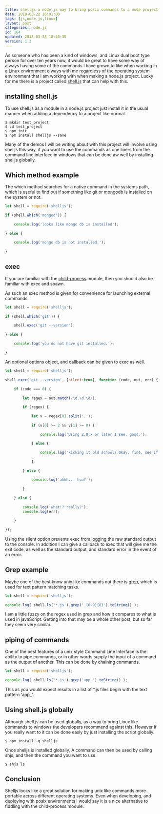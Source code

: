 ```yaml
---
title: shelljs a node.js way to bring posix commands to a node project.
date: 2018-03-22 16:01:00
tags: [js,node.js,linux]
layout: post
categories: node.js
id: 164
updated: 2018-03-28 18:40:35
version: 1.3
---
```


As someone who has been a kind of windows, and Linux dual boot type person for over ten years now, it would be great to have some way of always having some of the commands I have grown to like when working in a Linux environment always with me regardless of the operating system environment that i am working with when making a node.js project. Lucky for me there is a project called [shell.js](https://www.npmjs.com/package/shelljs) that can help with this.

<!-- more -->

## installing shell.js

To use shell.js as a module in a node.js project just install it in the usual manner when adding a dependency to a project like normal.

```
$ mkdir test_project
$ cd test_project
$ npm init
$ npm install shelljs --save
```

Many of the demos I will be writing about with this project will involve using shelljs this way, if you want to use the commands as one liners from the command line interface in windows that can be done aw well by installing shelljs globally.

## Which method example

The which method searches for a native command in the systems path, which is useful to find out if something like git or mongodb is installed on the system or not.

```js
let shell = require('shelljs');
 
if (shell.which('mongod')) {
 
    console.log('looks like mongo db is installed');
 
} else {
 
    console.log('mongo db is not installed.');
 
}
```

## exec

If you are familiar with the [child-process](/2018/02/04/nodejs-child-process/) module, then you should also be familiar with exec and spawn.

As such an exec method is given for convenience for launching external commands.

```js
let shell = require('shelljs');
 
if (shell.which('git')) {
 
    shell.exec('git --version');
 
} else {
 
    console.log('you do not have git installed.');
 
}
```

An optional options object, and callback can be given to exec as well.

```js
let shell = require('shelljs');
 
shell.exec('git --version', {silent:true}, function (code, out, err) {
 
    if (code === 0) {
 
        let regex = out.match(/\d.\d.\d/);
 
        if (regex) {
 
            let v = regex[0].split('.');
 
            if (v[0] >= 2 && v[1] >= 8) {
 
                console.log('Using 2.8.x or later I see, good.');
 
            } else {
 
                console.log('kicking it old school? Okay, fine, see if I care.');
 
            }
 
        } else {
 
            console.log('ahhh... hua?');
 
        }
 
    } else {
 
        console.log('what!? really?');
        console.log(err);
 
    }
 
});
```

Using the silent option prevents exec from logging the raw standard output to the console. In addition I can give a callback to exec that will give me the exit code, as well as the standard output, and standard error in the event of an error.

## Grep example

Maybe one of the best know unix like commands out there is [grep](https://en.wikipedia.org/wiki/Grep), which is used for text pattern matching tasks.

```js
let shell = require('shelljs');
 
console.log( shell.ls('*.js').grep('_[0-9]{8}').toString() );
```

I am a little fuzzy on the regex used in grep and how it compares to what is used in javaScript. Getting into that may be a whole other post, but so far they seem very similar.

## piping of commands

One of the best features of a unix style Command Line Interface is the ability to pipe commands, or in other words supply the input of a command as the output of another. This can be done by chaining commands.

```js
let shell = require('shelljs');
 
console.log( shell.ls('*.js').grep('app_').toString() );
```

This as you would expect results in a list of \*.js files begin with the text pattern 'app_'.

## Using shell.js globally

Although shell.js can be used globally, as a way to bring Linux like commands to windows the developers recommend against this. However if you really want to it can be done easly by just installing the script globally.

```
$ npm install -g shelljs
```

Once shelljs is installed globally, A command can then be used by calling shjs, and then the command you want to use.

```
$ shjs ls
```

## Conclusion

Shelljs looks like a great solution for making unix like commands more portable across different operating systems. Even when developing, and deploying with posix environments I would say it is a nice alternative to fiddling with the child-process module.